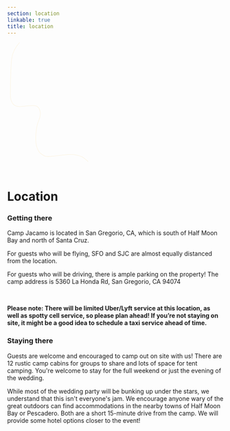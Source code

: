 ```yaml
---
section: location
linkable: true
title: location
---
```


  <div class="line-wrap location-line-wrap before">
    <svg height="30%" width="40%" class="line-5 line" xmlns="http://www.w3.org/2000/svg" viewBox="0 0 200 300" xmlns:xlink="http://www.w3.org/1999/xlink"><path d="M187.26 275.76C174.76 264.76 172.53 262.41 152.26 259.44C145.77 258.49 132.49 260.27 127.73 260.78C117.62 261.86 108.7 263.18 99.18 263.86C89.67 264.53 86.51 263.41 80.86 259.44C75.21 255.47 72.19 253.56 68.25 241.28C64.31 229 65.44 197.83 72.98 180.7C80.52 163.57 74.83 152.14 69.16 148.56C67.65 147.61 65.58 147.08 64.94 146.98C61.87 146.54 59.94 145.29 33.4 148.64C15.71 150.88 7 141.21 7.27 119.64C7.67 79.27 8.69 52.31 10.35 38.76C12.01 25.2 18.09 12.73 28.59 1.34" opacity="1" fill-opacity="0" stroke="#fcf3e0" stroke-opacity="1"></path></svg>
  </div>

# Location

<div class="location-map card">
  <div id="google-map-entry"></div>
</div>


### Getting there

Camp Jacamo is located in San Gregorio, CA, which is south of Half Moon Bay and north of Santa Cruz.

For guests who will be flying, SFO and SJC are almost equally distanced from the location.

For guests who will be driving, there is ample parking on the property! The camp address is 5360 La Honda Rd, San Gregorio, CA 94074

<br/>

**Please note: There will be limited Uber/Lyft service at this location, as well as spotty cell service, so please plan ahead! If you’re not staying on site, it might be a good idea to schedule a taxi service ahead of time.**

### Staying there

Guests are welcome and encouraged to camp out on site with us! There are 12 rustic camp cabins for groups to share and lots of space for tent camping. You're welcome to stay for the full weekend or just the evening of the wedding.

While most of the wedding party will be bunking up under the stars, we understand that this isn't everyone's jam. We encourage anyone wary of the great outdoors can find accommodations in the nearby towns of Half Moon Bay or Pescadero. Both are a short 15-minute drive from the camp. We will provide some hotel options closer to the event!
